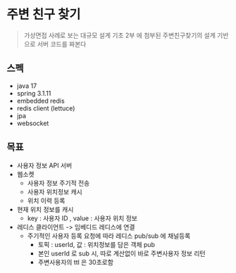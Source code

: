 # 주변 친구 찾기
> 가상면접 사례로 보는 대규모 설계 기초 2부 에 첨부된
> 주변친구찾기의 설계 기반으로 서버 코드를 짜본다

## 스펙
* java 17
* spring 3.1.11
* embedded redis
* redis client (lettuce)
* jpa
* websocket

## 목표
* 사용자 정보 API 서버
* 웹소켓
  * 사용자 정보 주기적 전송 
  * 사용자 위치정보 캐시
  * 위치 이력 등록
* 현재 위치 정보를 캐시 
  * key : 사용자 ID , value : 사용자 위치 정보
* 레디스 클라이언트 -> 임베디드 레디스에 연결
  * 주기적인 사용자 등록 요청에 따라 레디스 pub/sub 에 채널등록
    * 토픽 : userId, 값 : 위치정보를 담은 객체 pub
    * 본인 userId 로 sub 시, 따로 계산없이 바로 주변사용자 정보 리턴
    * 주변사용자의 ttl 은 30초로함

